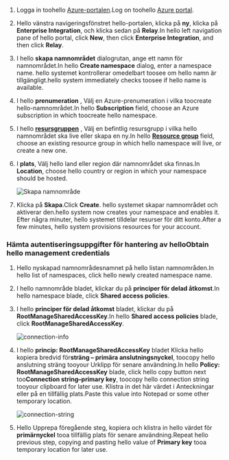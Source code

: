 1. <span data-ttu-id="bee7e-101">Logga in toohello [Azure-portalen][Azure portal].</span><span class="sxs-lookup"><span data-stu-id="bee7e-101">Log on toohello [Azure portal][Azure portal].</span></span>
2. <span data-ttu-id="bee7e-102">Hello vänstra navigeringsfönstret hello-portalen, klicka på **ny**, klicka på **Enterprise Integration**, och klicka sedan på **Relay**.</span><span class="sxs-lookup"><span data-stu-id="bee7e-102">In hello left navigation pane of hello portal, click **New**, then click **Enterprise Integration**, and then click **Relay**.</span></span>
3. <span data-ttu-id="bee7e-103">I hello **skapa namnområdet** dialogrutan, ange ett namn för namnområdet.</span><span class="sxs-lookup"><span data-stu-id="bee7e-103">In hello **Create namespace** dialog, enter a namespace name.</span></span> <span data-ttu-id="bee7e-104">hello systemet kontrollerar omedelbart toosee om hello namn är tillgängligt.</span><span class="sxs-lookup"><span data-stu-id="bee7e-104">hello system immediately checks toosee if hello name is available.</span></span>
4. <span data-ttu-id="bee7e-105">I hello **prenumeration** , Välj en Azure-prenumeration i vilka toocreate hello-namnområdet.</span><span class="sxs-lookup"><span data-stu-id="bee7e-105">In hello **Subscription** field, choose an Azure subscription in which toocreate hello namespace.</span></span>
5. <span data-ttu-id="bee7e-106">I hello  **[resursgruppen](../articles/azure-resource-manager/resource-group-portal.md)**  , Välj en befintlig resursgrupp i vilka hello namnområdet ska live eller skapa en ny.</span><span class="sxs-lookup"><span data-stu-id="bee7e-106">In hello **[Resource group](../articles/azure-resource-manager/resource-group-portal.md)** field, choose an existing resource group in which hello namespace will live, or create a new one.</span></span>      
6. <span data-ttu-id="bee7e-107">I **plats**, Välj hello land eller region där namnområdet ska finnas.</span><span class="sxs-lookup"><span data-stu-id="bee7e-107">In **Location**, choose hello country or region in which your namespace should be hosted.</span></span>
   
    ![Skapa namnområde][create-namespace]
7. <span data-ttu-id="bee7e-109">Klicka på **Skapa**.</span><span class="sxs-lookup"><span data-stu-id="bee7e-109">Click **Create**.</span></span> <span data-ttu-id="bee7e-110">hello systemet skapar namnområdet och aktiverar den.</span><span class="sxs-lookup"><span data-stu-id="bee7e-110">hello system now creates your namespace and enables it.</span></span> <span data-ttu-id="bee7e-111">Efter några minuter, hello systemet tilldelar resurser för ditt konto.</span><span class="sxs-lookup"><span data-stu-id="bee7e-111">After a few minutes, hello system provisions resources for your account.</span></span>

### <a name="obtain-hello-management-credentials"></a><span data-ttu-id="bee7e-112">Hämta autentiseringsuppgifter för hantering av hello</span><span class="sxs-lookup"><span data-stu-id="bee7e-112">Obtain hello management credentials</span></span>
1. <span data-ttu-id="bee7e-113">Hello nyskapad namnområdesnamnet på hello listan namnområden.</span><span class="sxs-lookup"><span data-stu-id="bee7e-113">In hello list of namespaces, click hello newly created namespace name.</span></span>
2. <span data-ttu-id="bee7e-114">I hello namnområde bladet, klickar du på **principer för delad åtkomst**.</span><span class="sxs-lookup"><span data-stu-id="bee7e-114">In hello namespace blade, click **Shared access policies**.</span></span>
3. <span data-ttu-id="bee7e-115">I hello **principer för delad åtkomst** bladet, klickar du på **RootManageSharedAccessKey**.</span><span class="sxs-lookup"><span data-stu-id="bee7e-115">In hello **Shared access policies** blade, click **RootManageSharedAccessKey**.</span></span>
   
    ![connection-info][connection-info]
4. <span data-ttu-id="bee7e-117">I hello **princip: RootManageSharedAccessKey** bladet Klicka hello kopiera bredvid för**sträng – primära anslutningsnyckel**, toocopy hello anslutning sträng tooyour Urklipp för senare användning.</span><span class="sxs-lookup"><span data-stu-id="bee7e-117">In hello **Policy: RootManageSharedAccessKey** blade, click hello copy button next too**Connection string–primary key**, toocopy hello connection string tooyour clipboard for later use.</span></span> <span data-ttu-id="bee7e-118">Klistra in det här värdet i Anteckningar eller på en tillfällig plats.</span><span class="sxs-lookup"><span data-stu-id="bee7e-118">Paste this value into Notepad or some other temporary location.</span></span>
   
    ![connection-string][connection-string]

5. <span data-ttu-id="bee7e-120">Hello Upprepa föregående steg, kopiera och klistra in hello värdet för **primärnyckel** tooa tillfällig plats för senare användning.</span><span class="sxs-lookup"><span data-stu-id="bee7e-120">Repeat hello previous step, copying and pasting hello value of **Primary key** tooa temporary location for later use.</span></span>  

<!--Image references-->

[create-namespace]: ./media/relay-create-namespace-portal/create-namespace.png
[connection-info]: ./media/relay-create-namespace-portal/connection-info.png
[connection-string]: ./media/relay-create-namespace-portal/connection-string.png
[Azure portal]: https://portal.azure.com
